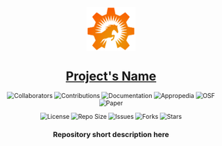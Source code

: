 <div align="center">
  <!-- Title: -->
  <a href="https://github.com/uwo-fast">
    <img src="https://github.com/uwo-fast/.github/blob/main/branding/FAST%20Logo%20Orange%20on%20White%20Transparent.png" height="100">
  </a>
  <h1><a href="https://github.com/uwo-fast/repo-alpha"> Project's Name</a></h1>
  <!-- Labels: -->
  <p>
    <img src="https://img.shields.io/badge/Collaborators-Welcome-lightgreen" alt="Collaborators">
    <img src="https://img.shields.io/badge/Contributions-Welcome-lightgreen" alt="Contributions">
    <img src="https://img.shields.io/badge/Documentation-Unavailable-lightred?style=flat-square" alt="Documentation">
    <img src="https://img.shields.io/badge/Appropedia-Lit_Review-white" alt="Appropedia">
    <!-- img src="https://img.shields.io/badge/OSHWA-Certified-darkgreen?style=flat-square" height="20" alt="OSHWA" -->
    <!-- img src="https://img.shields.io/badge/OSHWA-Pending-darkorange?style=flat-square" height="20" alt="OSHWA" -->
    <!-- img src="https://img.shields.io/badge/OSHWA-Incomplete-darkred?style=flat-square" height="20" alt="OSHWA" -->
    <img src="https://img.shields.io/badge/OSF-Project-lightblue" alt="OSF">
    <img src="https://img.shields.io/badge/Paper-Unsubmitted-ff0066" alt="Paper">
  </p>
  <p>
    <img src="https://img.shields.io/github/license/uwo-fast/repo-alpha" alt="License">
    <img src="https://img.shields.io/github/repo-size/uwo-fast/repo-alpha" alt="Repo Size">
    <img src="https://img.shields.io/github/issues/uwo-fast/repo-alpha" alt="Issues">
    <img src="https://img.shields.io/github/forks/uwo-fast/repo-alpha?style=social" alt="Forks">
    <img src="https://img.shields.io/github/stars/uwo-fast/repo-alpha?style=social" alt="Stars">
  </p>
  <!-- Short description: -->
  <h3>Repository short description here</h3>
</div>

